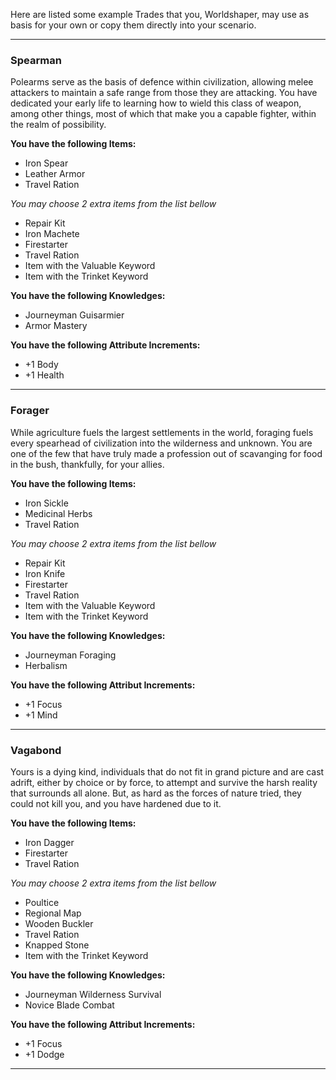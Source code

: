 Here are listed some example Trades that you, Worldshaper, may use as basis for your own or copy them directly into your scenario.

___
### Spearman
Polearms serve as the basis of defence within civilization, allowing melee attackers to maintain a safe range from those they are attacking. You have dedicated your early life to learning how to wield this class of weapon, among other things, most of which that make you a capable fighter, within the realm of possibility.

__You have the following Items:__
- Iron Spear
- Leather Armor
- Travel Ration

_You may choose 2 extra items from the list bellow_
- Repair Kit
- Iron Machete
- Firestarter
- Travel Ration
- Item with the Valuable Keyword
- Item with the Trinket Keyword


__You have the following Knowledges:__
- Journeyman Guisarmier
- Armor Mastery


__You have the following Attribute Increments:__
- +1 Body
- +1 Health

___
### Forager
While agriculture fuels the largest settlements in the world, foraging fuels every spearhead of civilization into the wilderness and unknown. You are one of the few that have truly made a profession out of scavanging for food in the bush, thankfully, for your allies.

__You have the following Items:__
- Iron Sickle
- Medicinal Herbs
- Travel Ration

_You may choose 2 extra items from the list bellow_
- Repair Kit
- Iron Knife
- Firestarter
- Travel Ration
- Item with the Valuable Keyword
- Item with the Trinket Keyword

__You have the following Knowledges:__
- Journeyman Foraging
- Herbalism

__You have the following Attribut Increments:__
- +1 Focus
- +1 Mind

___
### Vagabond
Yours is a dying kind, individuals that do not fit in grand picture and are cast adrift, either by choice or by force, to attempt and survive the harsh reality that surrounds all alone. But, as hard as the forces of nature tried, they could not kill you, and you have hardened due to it.

__You have the following Items:__
- Iron Dagger
- Firestarter
- Travel Ration

_You may choose 2 extra items from the list bellow_
- Poultice
- Regional Map
- Wooden Buckler
- Travel Ration
- Knapped Stone
- Item with the Trinket Keyword

__You have the following Knowledges:__
- Journeyman Wilderness Survival
- Novice Blade Combat

__You have the following Attribut Increments:__
- +1 Focus
- +1 Dodge

___